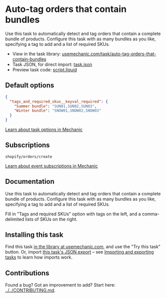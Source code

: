 # Auto-tag orders that contain bundles

Use this task to automatically detect and tag orders that contain a complete bundle of products. Configure this task with as many bundles as you like, specifying a tag to add and a list of required SKUs.

* View in the task library: [usemechanic.com/task/auto-tag-orders-that-contain-bundles](https://usemechanic.com/task/auto-tag-orders-that-contain-bundles)
* Task JSON, for direct import: [task.json](../../tasks/auto-tag-orders-that-contain-bundles.json)
* Preview task code: [script.liquid](./script.liquid)

## Default options

```json
{
  "tags_and_required_skus__keyval_required": {
    "Summer bundle": "SUN01,SUN02,SUN03",
    "Winter bundle": "SNOW01,SNOW02,SNOW03"
  }
}
```

[Learn about task options in Mechanic](https://docs.usemechanic.com/article/471-task-options)

## Subscriptions

```liquid
shopify/orders/create
```

[Learn about event subscriptions in Mechanic](https://docs.usemechanic.com/article/408-subscriptions)

## Documentation

Use this task to automatically detect and tag orders that contain a complete bundle of products. Configure this task with as many bundles as you like, specifying a tag to add and a list of required SKUs.

Fill in "Tags and required SKUs" option with tags on the left, and a comma-delimited lists of SKUs on the right.

## Installing this task

Find this task [in the library at usemechanic.com](https://usemechanic.com/task/auto-tag-orders-that-contain-bundles), and use the "Try this task" button. Or, import [this task's JSON export](../../tasks/auto-tag-orders-that-contain-bundles.json) – see [Importing and exporting tasks](https://docs.usemechanic.com/article/505-importing-and-exporting-tasks) to learn how imports work.

## Contributions

Found a bug? Got an improvement to add? Start here: [../../CONTRIBUTING.md](../../CONTRIBUTING.md).
